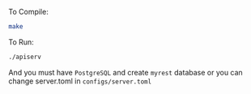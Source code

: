 To Compile:
```bash
make
```
To Run:
```bash
./apiserv
```
And you must have `PostgreSQL` and create `myrest` database or you can change server.toml in `configs/server.toml`
